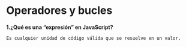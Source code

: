 # Operadores y bucles
**1.¿Qué es una “expresión” en JavaScript?**
    
    Es cualquier unidad de código válida que se resuelve en un valor.
    
